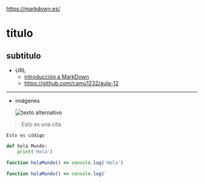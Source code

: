 https://markdown.es/

# título
## subtitulo
- URL
  - [introducción a MarkDown](https://markdown.es/)
  - https://github.com/camu1232/aula-12

---

- imágenes
  
  ![texto alternativo](https://th.bing.com/th/id/OIP.qTqgtGEZcoXNtnHIrqAmaQHaJ6?rs=1&pid=ImgDetMain)

> Esto es una cita

`Esto es código`
```py
def hola Mundo:
    print('Hola')
```
```js
function holaMundo() => console.log('Hola')
```
~~~js
function holaMundo() => console.log('
~~~

